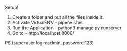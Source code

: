 
Setup!
1. Create a folder and put all the files inside it.
2. Activate VirtualENV - pipenv shell
3. Run the Application - python3 manage.py runserver
4. Go to - http://localhost:8000/

PS.(superuser login:admin, password:123)